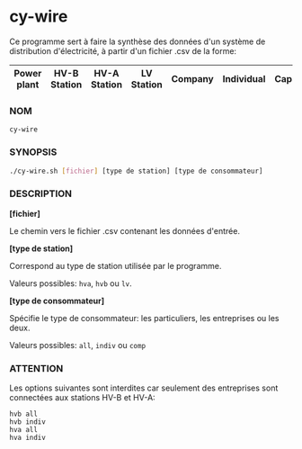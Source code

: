 # cy-wire

Ce programme sert à faire la synthèse des données d'un système de distribution d'électricité, à partir d'un fichier .csv de la forme:

|Power plant|HV-B Station|HV-A Station|LV Station|Company|Individual|Capacity|Load|
|-----------|------------|------------|----------|-------|----------|--------|----|

### NOM
`cy-wire`
### SYNOPSIS

```sh
./cy-wire.sh [fichier] [type de station] [type de consommateur]
```

### DESCRIPTION

**[fichier]**

Le chemin vers le fichier .csv contenant les données d'entrée.

**[type de station]**

Correspond au type de station utilisée par le programme.

Valeurs possibles: `hva`, `hvb` ou `lv`.

**[type de consommateur]**

Spécifie le type de consommateur: les particuliers, les entreprises ou les deux.

Valeurs possibles: `all`, `indiv` ou `comp`

### ATTENTION

Les options suivantes sont interdites car seulement des entreprises sont connectées aux stations HV-B et HV-A:

```
hvb all
hvb indiv
hva all
hva indiv
```
